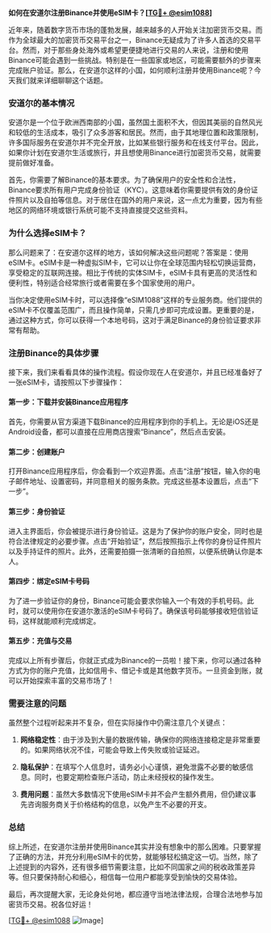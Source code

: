 **如何在安道尔注册Binance并使用eSIM卡？[[TG💪+ @esim1088](https://t.me/s/esim1088)]**

近年来，随着数字货币市场的蓬勃发展，越来越多的人开始关注加密货币交易。而作为全球最大的加密货币交易平台之一，Binance无疑成为了许多人首选的交易平台。然而，对于那些身处海外或希望更便捷地进行交易的人来说，注册和使用Binance可能会遇到一些挑战。特别是在一些国家或地区，可能需要额外的步骤来完成账户验证。那么，在安道尔这样的小国，如何顺利注册并使用Binance呢？今天我们就来详细聊聊这个话题。

### 安道尔的基本情况

安道尔是一个位于欧洲西南部的小国，虽然国土面积不大，但因其美丽的自然风光和较低的生活成本，吸引了众多游客和居民。然而，由于其地理位置和政策限制，许多国际服务在安道尔并不完全开放，比如某些银行服务和在线支付平台。因此，如果你计划在安道尔生活或旅行，并且想使用Binance进行加密货币交易，就需要提前做好准备。

首先，你需要了解Binance的基本要求。为了确保用户的安全性和合法性，Binance要求所有用户完成身份验证（KYC）。这意味着你需要提供有效的身份证件照片以及自拍等信息。对于居住在国外的用户来说，这一点尤为重要，因为有些地区的网络环境或银行系统可能不支持直接提交这些资料。

### 为什么选择eSIM卡？

那么问题来了：在安道尔这样的地方，该如何解决这些问题呢？答案是：使用eSIM卡。eSIM卡是一种虚拟SIM卡，它可以让你在全球范围内轻松切换运营商，享受稳定的互联网连接。相比于传统的实体SIM卡，eSIM卡具有更高的灵活性和便利性，特别适合经常旅行或者需要在多个国家使用的用户。

当你决定使用eSIM卡时，可以选择像“eSIM1088”这样的专业服务商。他们提供的eSIM卡不仅覆盖范围广，而且操作简单，只需几步即可完成设置。更重要的是，通过这种方式，你可以获得一个本地号码，这对于满足Binance的身份验证要求非常有帮助。

### 注册Binance的具体步骤

接下来，我们来看看具体的操作流程。假设你现在人在安道尔，并且已经准备好了一张eSIM卡，请按照以下步骤操作：

#### 第一步：下载并安装Binance应用程序
首先，你需要从官方渠道下载Binance的应用程序到你的手机上。无论是iOS还是Android设备，都可以直接在应用商店搜索“Binance”，然后点击安装。

#### 第二步：创建账户
打开Binance应用程序后，你会看到一个欢迎界面。点击“注册”按钮，输入你的电子邮件地址、设置密码，并同意相关的服务条款。完成这些基本设置后，点击“下一步”。

#### 第三步：身份验证
进入主界面后，你会被提示进行身份验证。这是为了保护你的账户安全，同时也是符合法律规定的必要步骤。点击“开始验证”，然后按照指示上传你的身份证件照片以及手持证件的照片。此外，还需要拍摄一张清晰的自拍照，以便系统确认你是本人。

#### 第四步：绑定eSIM卡号码
为了进一步验证你的身份，Binance可能会要求你输入一个有效的手机号码。此时，就可以使用你在安道尔激活的eSIM卡号码了。确保该号码能够接收短信验证码，这样就能顺利完成绑定。

#### 第五步：充值与交易
完成以上所有步骤后，你就正式成为Binance的一员啦！接下来，你可以通过各种方式为你的账户充值，比如信用卡、借记卡或是其他数字货币。一旦资金到账，就可以开始探索丰富的交易市场了！

### 需要注意的问题

虽然整个过程听起来并不复杂，但在实际操作中仍需注意几个关键点：

1. **网络稳定性**：由于涉及到大量的数据传输，确保你的网络连接稳定是非常重要的。如果网络状况不佳，可能会导致上传失败或验证延迟。
   
2. **隐私保护**：在填写个人信息时，请务必小心谨慎，避免泄露不必要的敏感信息。同时，也要定期检查账户活动，防止未经授权的操作发生。

3. **费用问题**：虽然大多数情况下使用eSIM卡并不会产生额外费用，但仍建议事先咨询服务商关于价格结构的信息，以免产生不必要的开支。

### 总结

综上所述，在安道尔注册并使用Binance其实并没有想象中的那么困难。只要掌握了正确的方法，并充分利用eSIM卡的优势，就能够轻松搞定这一切。当然，除了上述提到的内容外，还有很多细节需要注意，比如不同国家之间的税收政策差异等。但只要保持耐心和细心，相信每一位用户都能享受到愉快的交易体验。

最后，再次提醒大家，无论身处何地，都应遵守当地法律法规，合理合法地参与加密货币交易。祝各位好运！

[[TG💪+ @esim1088](https://t.me/s/esim1088) ![Image](https://i.postimg.cc/4NQfJmqS/Snipaste-2025-05-13-00-14-12.png)]